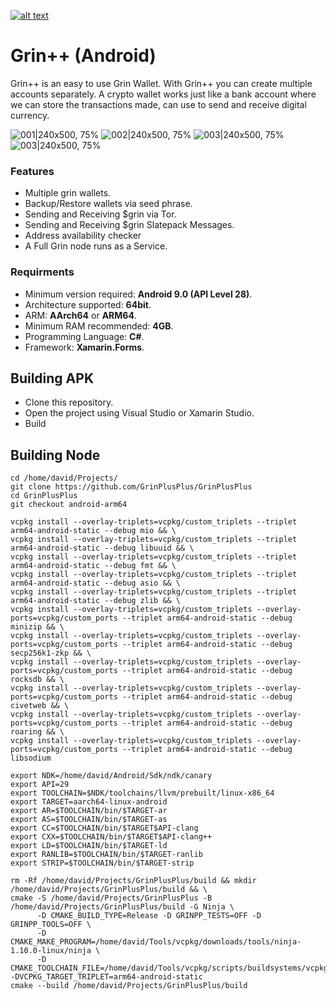 ﻿<a href="https://keybase.pub/dtavarez/grin%2B%2B/apk/" rel="some text">![alt text](https://level01.io/wp-content/uploads/2020/10/direct-download-apk-300x116.png "download apk")
</a>

# Grin++ (Android)

Grin++ is an easy to use Grin Wallet. With Grin++ you can create multiple accounts separately. A crypto wallet works just like a bank account where we can store the transactions made, can use to send and receive digital currency.

![001|240x500, 75%](https://aws1.discourse-cdn.com/standard10/uploads/grin/optimized/2X/7/70680072a2d5a6243fca3eaf2c248bff0dd65936_2_180x375.jpeg) ![002|240x500, 75%](https://aws1.discourse-cdn.com/standard10/uploads/grin/optimized/2X/9/94ef31b2fb235fc7682175ff3a0f941e760fb564_2_180x375.jpeg) ![003|240x500, 75%](https://aws1.discourse-cdn.com/standard10/uploads/grin/optimized/2X/0/0bd081b647f4e15a597e8cb9fa5ca5d9d01cd515_2_180x375.jpeg) ![003|240x500, 75%](https://aws1.discourse-cdn.com/standard10/uploads/grin/optimized/2X/0/036ab309313291e61eb37f28074aefc1879d7849_2_180x375.jpeg) 

### Features

- Multiple grin wallets.
- Backup/Restore wallets via seed phrase.
- Sending and Receiving $grin via Tor. 
- Sending and Receiving $grin Slatepack Messages.
- Address availability checker
- A Full Grin node runs as a Service.

### Requirments

* Minimum version required: **Android 9.0 (API Level 28)**.
* Architecture supported: **64bit**.
* ARM: **AArch64** or **ARM64**.
* Minimum RAM recommended: **4GB**.
* Programming Language: **C#**.
* Framework: **Xamarin.Forms**.

## Building APK

- Clone this repository.
- Open the project using Visual Studio or Xamarin Studio.
- Build

## Building Node

```
cd /home/david/Projects/
git clone https://github.com/GrinPlusPlus/GrinPlusPlus
cd GrinPlusPlus
git checkout android-arm64

vcpkg install --overlay-triplets=vcpkg/custom_triplets --triplet arm64-android-static --debug mio && \
vcpkg install --overlay-triplets=vcpkg/custom_triplets --triplet arm64-android-static --debug libuuid && \
vcpkg install --overlay-triplets=vcpkg/custom_triplets --triplet arm64-android-static --debug fmt && \
vcpkg install --overlay-triplets=vcpkg/custom_triplets --triplet arm64-android-static --debug asio && \
vcpkg install --overlay-triplets=vcpkg/custom_triplets --triplet arm64-android-static --debug zlib && \
vcpkg install --overlay-triplets=vcpkg/custom_triplets --overlay-ports=vcpkg/custom_ports --triplet arm64-android-static --debug minizip && \
vcpkg install --overlay-triplets=vcpkg/custom_triplets --overlay-ports=vcpkg/custom_ports --triplet arm64-android-static --debug secp256k1-zkp && \
vcpkg install --overlay-triplets=vcpkg/custom_triplets --overlay-ports=vcpkg/custom_ports --triplet arm64-android-static --debug rocksdb && \
vcpkg install --overlay-triplets=vcpkg/custom_triplets --overlay-ports=vcpkg/custom_ports --triplet arm64-android-static --debug civetweb && \
vcpkg install --overlay-triplets=vcpkg/custom_triplets --overlay-ports=vcpkg/custom_ports --triplet arm64-android-static --debug roaring && \
vcpkg install --overlay-triplets=vcpkg/custom_triplets --overlay-ports=vcpkg/custom_ports --triplet arm64-android-static --debug libsodium

export NDK=/home/david/Android/Sdk/ndk/canary
export API=29
export TOOLCHAIN=$NDK/toolchains/llvm/prebuilt/linux-x86_64
export TARGET=aarch64-linux-android
export AR=$TOOLCHAIN/bin/$TARGET-ar
export AS=$TOOLCHAIN/bin/$TARGET-as
export CC=$TOOLCHAIN/bin/$TARGET$API-clang
export CXX=$TOOLCHAIN/bin/$TARGET$API-clang++
export LD=$TOOLCHAIN/bin/$TARGET-ld
export RANLIB=$TOOLCHAIN/bin/$TARGET-ranlib
export STRIP=$TOOLCHAIN/bin/$TARGET-strip

rm -Rf /home/david/Projects/GrinPlusPlus/build && mkdir /home/david/Projects/GrinPlusPlus/build && \
cmake -S /home/david/Projects/GrinPlusPlus -B /home/david/Projects/GrinPlusPlus/build -G Ninja \
      -D CMAKE_BUILD_TYPE=Release -D GRINPP_TESTS=OFF -D GRINPP_TOOLS=OFF \
      -D CMAKE_MAKE_PROGRAM=/home/david/Tools/vcpkg/downloads/tools/ninja-1.10.0-linux/ninja \
      -D CMAKE_TOOLCHAIN_FILE=/home/david/Tools/vcpkg/scripts/buildsystems/vcpkg.cmake -DVCPKG_TARGET_TRIPLET=arm64-android-static
cmake --build /home/david/Projects/GrinPlusPlus/build
```
